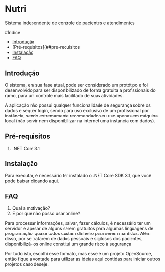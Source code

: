 # Nutri
Sistema independente de controle de pacientes e atendimentos

#Índice
* [Introdução](##introducao)
* [Pré-requisitos](##pre-requisitos
* [Instalação](##instalacao)
* [FAQ](##faq)

## Introdução

O sistema, em sua fase atual, pode ser considerado um protótipo e foi desenvolvido para ser disponibilizado de forma gratuita a profissionais do ramo, para um controle mais facilitado de suas atividades.

A aplicação não possui qualquer funcionalidade de segurança sobre os dados e sequer login, sendo para uso exclusivo de um profissional por instância, sendo extremamente recomendado seu uso apenas em máquina local (não servir nem disponibilizar na internet uma instancia com dados).

## Pré-requisitos

1. .NET Core 3.1

## Instalação


Para executar, é necessário ter instalado o .NET Core SDK 3.1, que você pode baixar clicando [aqui](https://dotnet.microsoft.com/download/dotnet-core/thank-you/sdk-3.1.201-windows-x64-installer).

## FAQ

1. Qual a motivação?
2. E por que não posso usar online?

Para processar informações, salvar, fazer cálculos, é necessário ter um servidor e apesar de alguns serem gratuitos para algumas linguagens de programação, quase todos custam dinheiro para serem mantidos. Além disso, por se tratarem de dados pessoais e sigilosos dos pacientes, disponibilizá-los online constitui um grande risco à segurança.

Por tudo isto, escolhi esse formato, mas esse é um projeto OpenSource, então fique a vontade para utilizar as ideias aqui contidas para iniciar outros projetos caso deseje.
